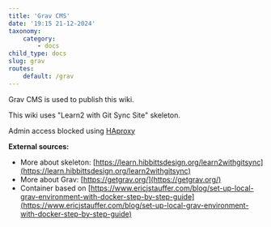 ```yaml
---
title: 'Grav CMS'
date: '19:15 21-12-2024'
taxonomy:
    category:
        - docs
child_type: docs
slug: grav
routes:
    default: /grav
---
```


Grav CMS is used to publish this wiki.

This wiki uses "Learn2 with Git Sync Site" skeleton.

Admin access blocked using [HAproxy](/haproxy)

**External sources:**
* More about skeleton: [https://learn.hibbittsdesign.org/learn2withgitsync](https://learn.hibbittsdesign.org/learn2withgitsync)
* More about Grav: [https://getgrav.org/](https://getgrav.org/)
* Container based on [https://www.ericjstauffer.com/blog/set-up-local-grav-environment-with-docker-step-by-step-guide](https://www.ericjstauffer.com/blog/set-up-local-grav-environment-with-docker-step-by-step-guide)